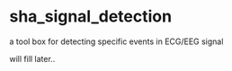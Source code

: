 # sha_signal_detection
a tool box for detecting specific events in ECG/EEG signal


will fill later..
